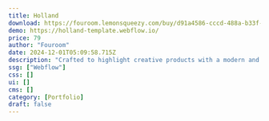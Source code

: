 ```yaml
---
title: Holland
download: https://fouroom.lemonsqueezy.com/buy/d91a4586-cccd-488a-b33f-d08e13de1b12?aff=YGGpO5
demo: https://holland-template.webflow.io/
price: 79
author: "Fouroom"
date: 2024-12-01T05:09:58.715Z
description: "Crafted to highlight creative products with a modern and clean design. Holland is an perfect choice for interior designers, artists, architects and fine craftspeople – whether working as freelancer or as a creative studio."
ssg: ["Webflow"]
css: []
ui: []
cms: []
category: [Portfolio]
draft: false
---
```

